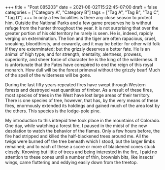 +++
title = "Post 085203"
date = 2021-06-02T15:22:45-07:00
draft = false
categories = ["Category A", "Category B"]
tags = ["Tag A", "Tag B", "Tag C", "Tag D"]
+++
In only a few localities is there any close season to protect him. Outside the National Parks and a few game preserves he is without refuge from the hunter throughout the year. It is not surprising that over the greater portion of his old territory he rarely is seen. He is, indeed, rapidly verging on extermination. The lion and the tiger are often rapacious, cruel, sneaking, bloodthirsty, and cowardly, and it may be better for other wild folk if they are exterminated; but the grizzly deserves a better fate. He is an animal of high type; and for strength, mentality, alertness, prowess, superiority, and sheer force of character he is the king of the wilderness. It is unfortunate that the Fates have conspired to end the reign of this royal monarch. How dull will be the forest primeval without the grizzly bear! Much of the spell of the wilderness will be gone.

During the last fifty years repeated fires have swept through Western forests and destroyed vast quantities of timber. As a result of these fires, most species of trees in the West have lost large areas of their territory. There is one species of tree, however, that has, by the very means of these fires, enormously extended its holdings and gained much of the area lost by the others. This species is the lodge-pole pine.

My introduction to this intrepid tree took place in the mountains of Colorado. One day, while watching a forest fire, I paused in the midst of the new desolation to watch the behavior of the flames. Only a few hours before, the fire had stripped and killed the half-blackened trees around me. All the twigs were burned off the tree beneath which I stood, but the larger limbs remained; and to each of these a score or more of blackened cones stuck closely. Knowing but little of trees and being interested in the fire, I paid no attention to these cones until a number of thin, brownish bits, like insects' wings, came fluttering and eddying easily down from the treetop.
